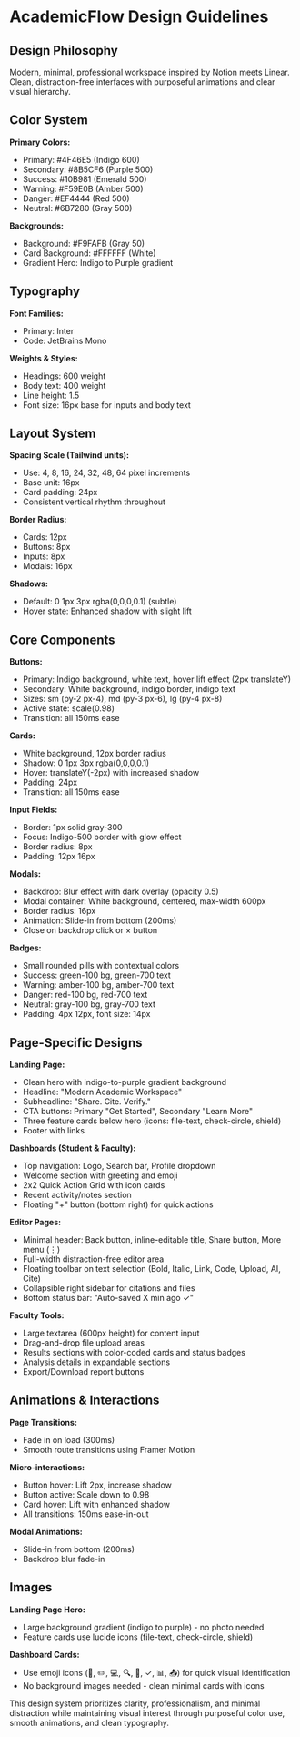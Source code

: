 # AcademicFlow Design Guidelines

## Design Philosophy
Modern, minimal, professional workspace inspired by Notion meets Linear. Clean, distraction-free interfaces with purposeful animations and clear visual hierarchy.

## Color System

**Primary Colors:**
- Primary: #4F46E5 (Indigo 600)
- Secondary: #8B5CF6 (Purple 500)
- Success: #10B981 (Emerald 500)
- Warning: #F59E0B (Amber 500)
- Danger: #EF4444 (Red 500)
- Neutral: #6B7280 (Gray 500)

**Backgrounds:**
- Background: #F9FAFB (Gray 50)
- Card Background: #FFFFFF (White)
- Gradient Hero: Indigo to Purple gradient

## Typography

**Font Families:**
- Primary: Inter
- Code: JetBrains Mono

**Weights & Styles:**
- Headings: 600 weight
- Body text: 400 weight
- Line height: 1.5
- Font size: 16px base for inputs and body text

## Layout System

**Spacing Scale (Tailwind units):**
- Use: 4, 8, 16, 24, 32, 48, 64 pixel increments
- Base unit: 16px
- Card padding: 24px
- Consistent vertical rhythm throughout

**Border Radius:**
- Cards: 12px
- Buttons: 8px
- Inputs: 8px
- Modals: 16px

**Shadows:**
- Default: 0 1px 3px rgba(0,0,0,0.1) (subtle)
- Hover state: Enhanced shadow with slight lift

## Core Components

**Buttons:**
- Primary: Indigo background, white text, hover lift effect (2px translateY)
- Secondary: White background, indigo border, indigo text
- Sizes: sm (py-2 px-4), md (py-3 px-6), lg (py-4 px-8)
- Active state: scale(0.98)
- Transition: all 150ms ease

**Cards:**
- White background, 12px border radius
- Shadow: 0 1px 3px rgba(0,0,0,0.1)
- Hover: translateY(-2px) with increased shadow
- Padding: 24px
- Transition: all 150ms ease

**Input Fields:**
- Border: 1px solid gray-300
- Focus: Indigo-500 border with glow effect
- Border radius: 8px
- Padding: 12px 16px

**Modals:**
- Backdrop: Blur effect with dark overlay (opacity 0.5)
- Modal container: White background, centered, max-width 600px
- Border radius: 16px
- Animation: Slide-in from bottom (200ms)
- Close on backdrop click or × button

**Badges:**
- Small rounded pills with contextual colors
- Success: green-100 bg, green-700 text
- Warning: amber-100 bg, amber-700 text
- Danger: red-100 bg, red-700 text
- Neutral: gray-100 bg, gray-700 text
- Padding: 4px 12px, font size: 14px

## Page-Specific Designs

**Landing Page:**
- Clean hero with indigo-to-purple gradient background
- Headline: "Modern Academic Workspace"
- Subheadline: "Share. Cite. Verify."
- CTA buttons: Primary "Get Started", Secondary "Learn More"
- Three feature cards below hero (icons: file-text, check-circle, shield)
- Footer with links

**Dashboards (Student & Faculty):**
- Top navigation: Logo, Search bar, Profile dropdown
- Welcome section with greeting and emoji
- 2x2 Quick Action Grid with icon cards
- Recent activity/notes section
- Floating "+" button (bottom right) for quick actions

**Editor Pages:**
- Minimal header: Back button, inline-editable title, Share button, More menu (⋮)
- Full-width distraction-free editor area
- Floating toolbar on text selection (Bold, Italic, Link, Code, Upload, AI, Cite)
- Collapsible right sidebar for citations and files
- Bottom status bar: "Auto-saved X min ago ✓"

**Faculty Tools:**
- Large textarea (600px height) for content input
- Drag-and-drop file upload areas
- Results sections with color-coded cards and status badges
- Analysis details in expandable sections
- Export/Download report buttons

## Animations & Interactions

**Page Transitions:**
- Fade in on load (300ms)
- Smooth route transitions using Framer Motion

**Micro-interactions:**
- Button hover: Lift 2px, increase shadow
- Button active: Scale down to 0.98
- Card hover: Lift with enhanced shadow
- All transitions: 150ms ease-in-out

**Modal Animations:**
- Slide-in from bottom (200ms)
- Backdrop blur fade-in

## Images

**Landing Page Hero:**
- Large background gradient (indigo to purple) - no photo needed
- Feature cards use lucide icons (file-text, check-circle, shield)

**Dashboard Cards:**
- Use emoji icons (📝, ✏️, 💻, 🔍, 🤖, ✓, 📊, 📤) for quick visual identification
- No background images needed - clean minimal cards with icons

This design system prioritizes clarity, professionalism, and minimal distraction while maintaining visual interest through purposeful color use, smooth animations, and clean typography.
